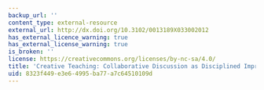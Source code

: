 ```yaml
---
backup_url: ''
content_type: external-resource
external_url: http://dx.doi.org/10.3102/0013189X033002012
has_external_licence_warning: true
has_external_license_warning: true
is_broken: ''
license: https://creativecommons.org/licenses/by-nc-sa/4.0/
title: 'Creative Teaching: Collaborative Discussion as Disciplined Improvisation'
uid: 8323f449-e3e6-4995-ba77-a7c64510109d
---
```

